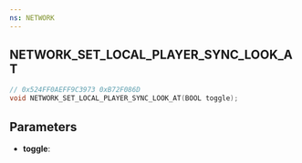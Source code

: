 ```yaml
---
ns: NETWORK
---
```

## NETWORK_SET_LOCAL_PLAYER_SYNC_LOOK_AT

```c
// 0x524FF0AEFF9C3973 0xB72F086D
void NETWORK_SET_LOCAL_PLAYER_SYNC_LOOK_AT(BOOL toggle);
```

## Parameters
* **toggle**:
